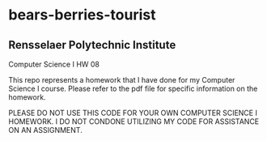 # bears-berries-tourist
## Rensselaer Polytechnic Institute
Computer Science I
HW 08

This repo represents a homework that I have done for my Computer Science I course. Please refer to the pdf file for specific information on the homework.

PLEASE DO NOT USE THIS CODE FOR YOUR OWN COMPUTER SCIENCE I HOMEWORK. I DO NOT CONDONE UTILIZING MY CODE FOR ASSISTANCE ON AN ASSIGNMENT.
